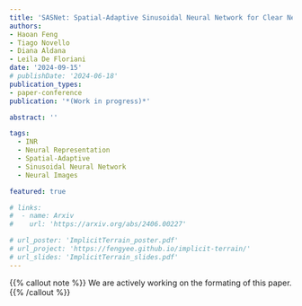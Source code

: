 ```yaml
---
title: 'SASNet: Spatial-Adaptive Sinusoidal Neural Network for Clear Neural Images'
authors:
- Haoan Feng
- Tiago Novello
- Diana Aldana
- Leila De Floriani
date: '2024-09-15'
# publishDate: '2024-06-18'
publication_types:
- paper-conference
publication: '*(Work in progress)*'

abstract: ''

tags:
  - INR
  - Neural Representation
  - Spatial-Adaptive
  - Sinusoidal Neural Network
  - Neural Images

featured: true

# links:
#  - name: Arxiv
#    url: 'https://arxiv.org/abs/2406.00227'

# url_poster: 'ImplicitTerrain_poster.pdf'
# url_project: 'https://fengyee.github.io/implicit-terrain/'
# url_slides: 'ImplicitTerrain_slides.pdf'
---
```


{{% callout note %}}
We are actively working on the formating of this paper.
{{% /callout %}}
